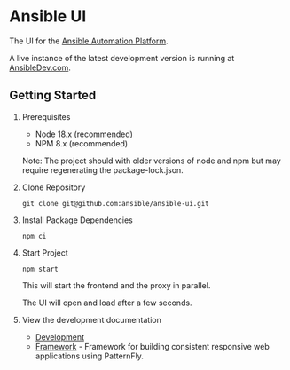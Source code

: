 # Ansible UI

The UI for the [Ansible Automation Platform](https://www.ansible.com).

A live instance of the latest development version is running at [AnsibleDev.com](https://ansibledev.com).

## Getting Started

1. Prerequisites

   - Node 18.x (recommended)
   - NPM 8.x (recommended)

    Note: The project should with older versions of node and npm but may require regenerating the package-lock.json.

2. Clone Repository
  
    ```
    git clone git@github.com:ansible/ansible-ui.git
    ```

3. Install Package Dependencies

    ```
    npm ci
    ```

4. Start Project

    ```
    npm start
    ```

    This will start the frontend and the proxy in parallel.

    The UI will open and load after a few seconds.

5. View the development documentation

   - [Development](./docs/DEVELOPMENT.md)
   - [Framework](./framework/README.md) - Framework for building consistent responsive web applications using PatternFly.
